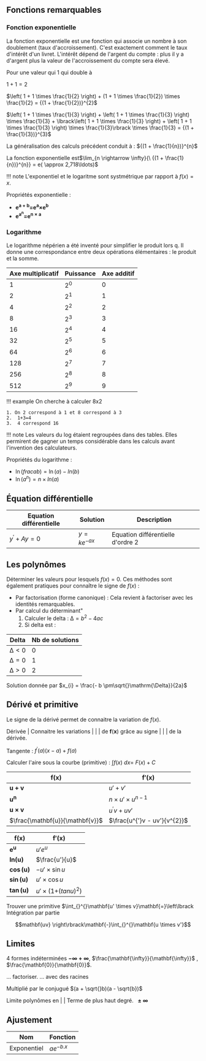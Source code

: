 ## Fonctions remarquables

### Fonction exponentielle

La fonction exponentielle est une fonction qui associe un nombre à son doublement (taux d'accroissement). C'est exactement comment le taux d'intérêt d'un livret. L'intérêt dépend de l'argent du compte : plus il y a d'argent plus la valeur de l'accroissement du compte sera élevé.

Pour une valeur qui 1 qui double à

$1 + 1 = 2$

$\left( 1 + 1 \times \frac{1}{2} \right) + (1 + 1 \times \frac{1}{2}) \times \frac{1}{2} = {(1 + \frac{1}{2})}^{2}$

$\left( 1 + 1 \times \frac{1}{3} \right) + \left( 1 + 1 \times \frac{1}{3} \right) \times \frac{1}{3} + \lbrack\left( 1 + 1 \times \frac{1}{3} \right) + \left( 1 + 1 \times \frac{1}{3} \right) \times \frac{1}{3}\rbrack \times \frac{1}{3} = {(1 + \frac{1}{3})}^{3}$

La généralisation des calculs précédent conduit à :
${(1 + \frac{1}{n})}^{n}$

La fonction exponentielle est$\lim_{n \rightarrow \infty}{\ {(1 + \frac{1}{n})}^{n}} = e( \approx 2,718\ldots)$

!!! note
    L'exponentiel et le logaritme sont systmétrique par rapport à $f(x) = x$.

Propriétés exponentielle :

* $\mathbf{e}^{\mathbf{a + b}}\mathbf{=}\mathbf{e}^{\mathbf{a}}\mathbf{\times}\mathbf{e}^{\mathbf{b}}\mathbf{\ }$
* $\mathbf{e}^{\mathbf{a}^{\mathbf{n}}}\mathbf{=}\mathbf{e}^{\mathbf{n \times a}}$

### Logarithme

Le logarithme népérien a été inventé pour simplifier le produit lors q. Il donne une correspondance entre deux opérations élémentaires : le produit et la somme.

Axe multiplicatif 	| Puissance | Axe additif
--------------------|-----------|---------------------
1                 	| $2^{0}$  	| 0
2 					| $2^{1}$	| 1
4 					| $2^{2}$ 	| 2
8 					| $2^{3}$ 	| 3
16 					| $2^{4}$ 	| 4
32 					| $2^{5}$ 	| 5
64 					| $2^{6}$ 	| 6
128 				| $2^{7}$ 	| 7
256 				| $2^{8}$ 	| 8
512 				| $2^{9}$ 	| 9

!!! example
	On cherche à calculer 8x2

	1. On 2 correspond à 1 et 8 correspond à 3
	2.  1+3=4
	3.  4 correspond 16

!!! note
  Les valeurs du log étaient regroupées dans des tables. Elles permirent de gagner un temps considérable dans les calculs avant l\'invention des calculateurs.

Propriétés du logarithme :

* $\ln\left( frac{a}{b} \right) = \ln(a) - ln(b)$
* $\ln\left( a^{n} \right) = n \times ln(a)$

## Équation différentielle

Equation différentielle	| Solution 			| Description
------------------------|-------------------|---
$y^{'} + Ay = 0$ 		| $y = ke^{- ax}$	| Equation différentielle d'ordre 2

## Les polynômes

Déterminer les valeurs pour lesquels $f(x) = 0$. Ces méthodes sont également pratiques pour connaître le signe de $f(x)$ :

* Par factorisation (forme canonique) : Cela revient à factoriser avec les identités remarquables.
* Par calcul du déterminant"
    1. Calculer le delta : $\mathrm{\Delta} = b^{2} - 4ac$
    2. Si delta est :

Delta 					| Nb de solutions
------------------------|----------------
$\mathrm{\Delta} < 0$	| 0
$\mathrm{\Delta} = 0$	| 1
$\mathrm{\Delta} > 0$	| 2

Solution donnée par $x_{i} = \frac{- b \pm\sqrt{}\mathrm{\Delta}}{2a}$

## Dérivé et primitive

Le signe de la dérivé permet de connaitre la variation de $f(x)$.

Dérivée |   Connaitre les variations
 |  |  |    de$\mathbf{\ f}\left( \mathbf{x} \right)$ grâce au signe
 |  |  |    de la dérivée.

Tangente :   $f^{'}(a)(x - a) + f(a)$

Calculer l'aire sous la courbe (primitive) : $\int_{}^{}{f(x)\ dx} = \ F(x) + C$

$\mathbf{f(x)}$					| $\mathbf{f'(x)}$
--------------------------------|---
$\mathbf{u + v}$ 				| $u' + v'$
$\mathbf{u}^{\mathbf{n}}$		| $n \times u' \times u^{n - 1}$
$\mathbf{u \times v}$			| $u^{'}v + uv'$
$\frac{\mathbf{u}}{\mathbf{v}}$	| $\frac{u^{'}v - uv'}{v^{2}}$

$\mathbf{f(x)}$ 			| $\mathbf{f'(x)}$
----------------------------|---
$\mathbf{e}^{\mathbf{u}}$	| $u'e^{u}$
$\mathbf{ln}\mathbf{(u)}$	| $\frac{u'}{u}$
$\mathbf{\cos}\mathbf{(u)}$	| $- u' \times \sin u$
$\mathbf{\sin}\mathbf{(u)}$ | $u' \times \cos u$
$\mathbf{\tan}\mathbf{(u)}$ | $u' \times (1{{+ (tan}u)}^{2})$

Trouver une primitive $\int_{}^{}\mathbf{u' \times v}\mathbf{=}\left\lbrack
Intégration par partie

$$mathbf{uv} \right\rbrack\mathbf{-}\int_{}^{}\mathbf{u \times v'}$$

## Limites

4 formes indéterminées $\mathbf{- \infty + \infty}$, $\frac{\mathbf{\infty}}{\mathbf{\infty}}$ , $\frac{\mathbf{0}}{\mathbf{0}}$.

... factoriser.
... avec des racines

Multiplié par le conjugué $(a + \sqrt{}b)(a - \sqrt{b})$

  Limite polynômes en |  | Terme de plus haut degré.
  $\mathbf{\  \pm \infty}$  

## Ajustement

Nom	 		    | Fonction 
------------|---
Exponentiel	| ${ae}^{- b.x}$



